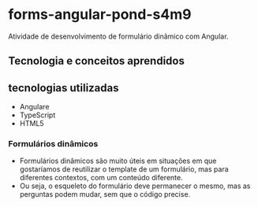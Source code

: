 # forms-angular-pond-s4m9
Atividade de desenvolvimento de formulário dinâmico com Angular.
## Tecnologia e conceitos aprendidos
## tecnologias utilizadas
- Angulare
- TypeScript
- HTML5
### Formulários dinâmicos
- Formulários dinâmicos são muito úteis em situações em que gostaríamos de reutilizar o template de um formulário, mas para diferentes contextos, com um conteúdo diferente.
- Ou seja, o esqueleto do formulário deve permanecer o mesmo, mas as perguntas podem mudar, sem que o código precise.
